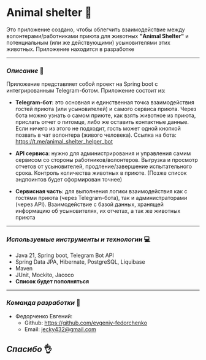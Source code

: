 # **Animal shelter** 🐶

Это приложение создано, чтобы облегчить взаимодействие между волонтерами/работниками приюта для животных
**"Animal Shelter"** и потенциальным (или же действующими) усыновителями этих животных. Приложение находится в разработке
___
### *Описание* 📃
Приложение представляет собой проект на Spring boot c интегрированным Telegram-ботом. Приложение состоит из:
- **Telegram-бот**: это основная и единственная точка взаимодействия гостей приюта (или усыновителей) и самого сервиса приюта.
Через бота можно узнать о самом приюте, как взять животное из приюта, прислать отчет о питомце, либо же оставить
контактные данные. Если ничего из этого не подходит, гость может одной кнопкой позвать в чат волонтера (живого человека).
Ссылка на бота: https://t.me/animal_shelter_helper_bot


- **API сервиса**: нужно для администрирования и управления самим сервисом со стороны работников/волонтеров.
Выгрузка и просмотр отчетов от усыновителей, продление/завершение испытательного срока. Контроль количества животных в приюте.
  (Позже список эндпоинтов будет сформирован точнее)


- **Сервисная часть**: для выполнения логики взаимодействия как с гостями приюта (через Telegram-бота), так и администраторами (через API).
Взаимодействие с базой данных, хранящей информацию об усыновителях, их отчетах, а так же животных приюта
___
### *Используемые инструменты и технологии* 💻

- Java 21, Spring boot, Telegram Bot API
- Spring Data JPA, Hibernate, PostgreSQL, Liquibase
- Maven
- JUnit, Mockito, Jacoco
- **Список будет пополняться**

___
### *Команда разработки* 👥
- Федорченко Евгений:
  - Github: https://github.com/evgeniy-fedorchenko
  - Email: jecky432@gmail.com


## ***Спасибо*** 👌